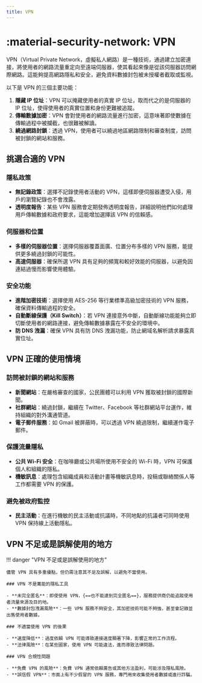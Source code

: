 ```yaml
---
title: VPN
---
```


# :material-security-network: VPN

VPN（Virtual Private Network，虛擬私人網路）是一種技術，通過建立加密連接，將使用者的網路流量重定向至遠端伺服器，使其看起來像是從該伺服器訪問網際網路。這能夠提高網路隱私和安全，避免資料數據封包被未授權者截取或監視。

以下是 VPN 的三個主要功能：

1. **隱藏 IP 位址**：VPN 可以掩藏使用者的真實 IP 位址，取而代之的是伺服器的 IP 位址，使得使用者的真實位置和身份更難被追蹤。
2. **傳輸數據加密**：VPN 會對使用者的網路流量進行加密，這意味著即使數據在傳輸過程中被攔截，也很難被解讀。
3. **繞過網路封鎖**：透過 VPN，使用者可以繞過地區網路限制和審查制度，訪問被封鎖的網站和服務。

## 挑選合適的 VPN

### 隱私政策

- **無記錄政策**：選擇不記錄使用者活動的 VPN，這樣即便伺服器遭受入侵，用戶的瀏覽紀錄也不會洩露。
- **透明度報告**：某些 VPN 服務會定期發佈透明度報告，詳細說明他們如何處理用戶傳輸數據和政府要求，這能增加選擇該 VPN 的信賴感。

### 伺服器和位置

- **多樣的伺服器位置**：選擇伺服器覆蓋面廣、位置分布多樣的 VPN 服務，能提供更多繞過封鎖的可能性。
- **高速伺服器**：確保所選 VPN 具有足夠的頻寬和較好效能的伺服器，以避免因連結過慢而影響使用體驗。

### 安全功能

- **進階加密技術**：選擇使用 AES-256 等行業標準高級加密技術的 VPN 服務，確保資料傳輸過程的安全。
- **自動斷線保護（Kill Switch）**：若 VPN 連接意外中斷，自動斷線功能能夠立即切斷使用者的網路連接，避免傳輸數據暴露在不安全的環境中。
- **防 DNS 洩漏**：確保 VPN 具有防 DNS 洩漏功能，防止網域名解析請求暴露真實位址。

## VPN 正確的使用情境

### 訪問被封鎖的網站和服務

- **新聞網站**：在嚴格審查的國家，公民團體可以利用 VPN 獲取被封鎖的國際新聞。
- **社群網站**：繞過封鎖，繼續在 Twitter、Facebook 等社群網站平台運作，維持組織的對外溝通管道。
- **電子郵件服務**：如 Gmail 被屏蔽時，可以透過 VPN 繞過限制，繼續運作電子郵件。

### 保護流量隱私

- **公共 Wi-Fi 安全**：在咖啡廳或公共場所使用不安全的 Wi-Fi 時，VPN 可保護個人和組織的隱私。
- **機敏訊息**：處理包含組織成員和活動計畫等機敏訊息時，投稿或聯絡關係人等工作都需要 VPN 的保護。

### 避免被政府監控

- **民主活動**：在進行機敏的民主活動或抗議時，不同地點的抗議者可同時使用 VPN 保持線上活動隱私。

## VPN 不足或是誤解使用的地方

!!! danger "VPN 不足或是誤解使用的地方"

    儘管 VPN 具有多重優點，但仍需注意其不足及誤解，以避免不當使用。

    ### VPN 不是萬能的隱私工具

    - **未完全匿名**：即使使用 VPN，{==也不能達到完全匿名==}，服務提供商仍能追蹤使用者流量來源及目的地。
    - **數據封包洩漏風險**：一些 VPN 服務不夠安全，其加密技術可能不夠強，甚至會記錄並出售使用者數據。

    ### 不適當使用 VPN 的後果

    - **速度降低**：過度依賴 VPN 可能導致連接速度顯著下降，影響正常的工作流程。
    - **法律風險**：在某些國家，使用 VPN 可能違法，進而導致法律問題。

    ### VPN 合規性問題

    - **免費 VPN 的風險**：免費 VPN 通常依賴廣告或其他方法盈利，可能涉及隱私風險。
    - **誤信假 VPN**：市面上有不少假冒的 VPN 服務，專門用來收集使用者數據或進行詐騙。
